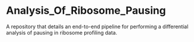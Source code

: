 # Analysis_Of_Ribosome_Pausing
A repository that details an end-to-end pipeline for performing a differential analysis of pausing in ribosome profiling data.
